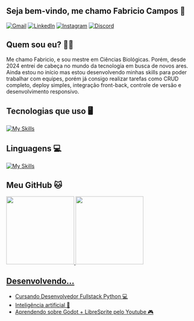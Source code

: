 ## Seja bem-vindo, me chamo Fabricio Campos 👋


[![Gmail](https://img.shields.io/badge/-Gmail-D14836?style=for-the-badge&logo=gmail&logoColor=white)](mailto:fabriciof.campos21@gmail.com)
[![LinkedIn](https://img.shields.io/badge/-LinkedIn-0A66C2?style=for-the-badge&logo=linkedin&logoColor=white)](https://www.linkedin.com/in/fabricio-campos-fbrfc/)
[![Instagram](https://img.shields.io/badge/-Instagram-E4405F?style=for-the-badge&logo=instagram&logoColor=white)](https://instagram.com/fabrxcio21)
[![Discord](https://img.shields.io/badge/-Discord-5865F2?style=for-the-badge&logo=discord&logoColor=white)](https://discord.com/users/seu-id)

## Quem sou eu? 👨‍💻
Me chamo Fabricio, e sou mestre em Ciências Biológicas. Porém, desde 2024 entrei de cabeça no mundo da tecnologia em busca de novos ares. Ainda estou no início mas estou desenvolvendo minhas skills para poder trabalhar com equipes, porém já consigo realizar tarefas como CRUD completo, deploy simples, integração front-back, controle de versão e desenvolvimento responsivo.

## Tecnologias que uso 🖥
[![My Skills](https://skillicons.dev/icons?i=figma,vscode,github,git,bootstrap,vite,redux,react&theme=dark)](https://skillicons.dev)

## Linguagens 💻
[![My Skills](https://skillicons.dev/icons?i=py,js,ts,html,css,vue&theme=dark)](https://skillicons.dev)

## Meu GitHub 🐱
<div>
<a href="https://github.com/Fabricio21dv">
<img loading="lazy" height="180em" src="https://github-readme-stats.vercel.app/api?username=Fabricio21dv&show_icons=true&theme=dracula&include_all_commits=true&count_private=true"/>
<img loading="lazy" height="180em" src="https://github-readme-stats.vercel.app/api/top-langs/?username=Fabricio21dv&layout=compact&langs_count=7&theme=dracula"/>
</div>

## Desenvolvendo...
- Cursando Desenvolvedor Fullstack Python 💻
- Inteligência artificial 🤖
- Aprendendo sobre Godot + LibreSprite pelo Youtube 🎮
